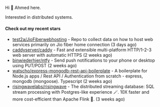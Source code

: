 Hi 👋 Ahmed here.

Interested in distributed systems.

#### Check out my recent stars

- [test2a/JioFiberwebhosting](https://github.com/test2a/JioFiberwebhosting) - Repo to collect data on how to host web services primarily on Jio fiber home connection (3 days ago)
- [caddyserver/caddy](https://github.com/caddyserver/caddy) - Fast and extensible multi-platform HTTP/1-2-3 web server with automatic HTTPS (2 weeks ago)
- [binwiederhier/ntfy](https://github.com/binwiederhier/ntfy) - Send push notifications to your phone or desktop using PUT/POST (2 weeks ago)
- [watscho/express-mongodb-rest-api-boilerplate](https://github.com/watscho/express-mongodb-rest-api-boilerplate) - A boilerplate for Node.js apps / Rest API / Authentication from scratch - express, mongodb (mongoose). Typescript (2 weeks ago)
- [risingwavelabs/risingwave](https://github.com/risingwavelabs/risingwave) - The distributed streaming database: SQL stream processing with Postgres-like experience 🪄. 10X faster and more cost-efficient than Apache Flink 🚀. (3 weeks ago)

